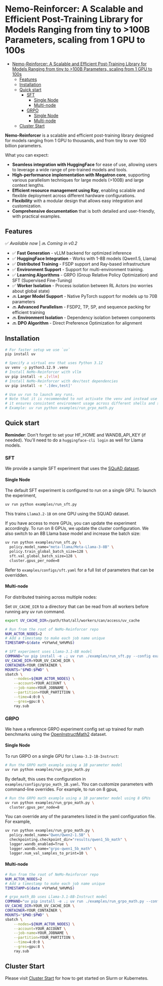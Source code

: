 # Nemo-Reinforcer: A Scalable and Efficient Post-Training Library for Models Ranging from tiny to >100B Parameters, scaling from 1 GPU to 100s

<!-- markdown all in one -->
- [Nemo-Reinforcer: A Scalable and Efficient Post-Training Library for Models Ranging from tiny to \>100B Parameters, scaling from 1 GPU to 100s](#nemo-reinforcer-a-scalable-and-efficient-post-training-library-for-models-ranging-from-tiny-to-100b-parameters-scaling-from-1-gpu-to-100s)
  - [Features](#features)
  - [Installation](#installation)
  - [Quick start](#quick-start)
    - [SFT](#sft)
      - [Single Node](#single-node)
      - [Multi-node](#multi-node)
    - [GRPO](#grpo)
      - [Single Node](#single-node-1)
      - [Multi-node](#multi-node-1)
  - [Cluster Start](#cluster-start)

**Nemo-Reinforcer** is a scalable and efficient post-training library designed for models ranging from 1 GPU to thousands, and from tiny to over 100 billion parameters.

What you can expect:

- **Seamless integration with HuggingFace** for ease of use, allowing users to leverage a wide range of pre-trained models and tools.
- **High-performance implementation with Megatron core**, supporting various parallelism techniques for large models (>100B) and large context lengths.
- **Efficient resource management using Ray**, enabling scalable and flexible deployment across different hardware configurations.
- **Flexibility** with a modular design that allows easy integration and customization.
- **Comprehensive documentation** that is both detailed and user-friendly, with practical examples.

## Features

✅ _Available now_ | 🔜 _Coming in v0.2_

- ✅ **Fast Generation** - vLLM backend for optimized inference
- ✅ **HuggingFace Integration** - Works with 1-8B models (Qwen1.5, Llama)
- ✅ **Distributed Training** - FSDP support and Ray-based infrastructure
- ✅ **Environment Support** - Support for multi-environment training.
- ✅ **Learning Algorithms** - GRPO (Group Relative Policy Optimization) and SFT (Supervised Fine-Tuning)
- ✅ **Worker Isolation** - Process isolation between RL Actors (no worries about global state)
- 🔜 **Larger Model Support** - Native PyTorch support for models up to 70B parameters
- 🔜 **Advanced Parallelism** - FSDP2, TP, SP, and sequence packing for efficient training
- 🔜 **Environment Isolation** - Dependency isolation between components
- 🔜 **DPO Algorithm** - Direct Preference Optimization for alignment

## Installation

```sh
# For faster setup we use `uv`
pip install uv

# Specify a virtual env that uses Python 3.12
uv venv -p python3.12.9 .venv
# Install NeMo-Reinforcer with vllm
uv pip install -e .[vllm]
# Install NeMo-Reinforcer with dev/test dependencies
uv pip install -e '.[dev,test]'

# Use uv run to launch any runs.
# Note that it is recommended to not activate the venv and instead use `uv run` since
# it ensures consistent environment usage across different shells and sessions.
# Example: uv run python examples/run_grpo_math.py
```

## Quick start

**Reminder**: Don't forget to set your HF_HOME and WANDB_API_KEY (if needed). You'll need to do a `huggingface-cli login` as well for Llama models.

### SFT

We provide a sample SFT experiment that uses the [SQuAD dataset](https://rajpurkar.github.io/SQuAD-explorer/).

#### Single Node

The default SFT experiment is configured to run on a single GPU. To launch the experiment,

```sh
uv run python examples/run_sft.py
```

This trains `Llama3.2-1B` on one GPU using the SQUAD dataset.

If you have access to more GPUs, you can update the experiment accordingly. To run on 8 GPUs, we update the cluster configuration. We also switch to an 8B Llama base model and increase the batch size:

```sh
uv run python examples/run_sft.py \
  policy.model_name="meta-llama/Meta-Llama-3-8B" \
  policy.train_global_batch_size=128 \
  sft.val_global_batch_size=128 \
  cluster.gpus_per_node=8
```

Refer to `examples/configs/sft.yaml` for a full list of parameters that can be overridden.

#### Multi-node

For distributed training across multiple nodes:

Set `UV_CACHE_DIR` to a directory that can be read from all workers before running any uv run command.

```sh
export UV_CACHE_DIR=/path/that/all/workers/can/access/uv_cache
```

```sh
# Run from the root of NeMo-Reinforcer repo
NUM_ACTOR_NODES=2
# Add a timestamp to make each job name unique
TIMESTAMP=$(date +%Y%m%d_%H%M%S)

# SFT experiment uses Llama-3.1-8B model
COMMAND="uv pip install -e .; uv run ./examples/run_sft.py --config examples/configs/sft.yaml cluster.num_nodes=2 cluster.gpus_per_node=8 checkpointing.checkpoint_dir='results/sft_llama8b_2nodes' logger.wandb_enabled=True logger.wandb.name='sft-llama8b'" \
UV_CACHE_DIR=YOUR_UV_CACHE_DIR \
CONTAINER=YOUR_CONTAINER \
MOUNTS="$PWD:$PWD" \
sbatch \
    --nodes=${NUM_ACTOR_NODES} \
    --account=YOUR_ACCOUNT \
    --job-name=YOUR_JOBNAME \
    --partition=YOUR_PARTITION \
    --time=4:0:0 \
    --gres=gpu:8 \
    ray.sub
```

### GRPO

We have a reference GRPO experiment config set up trained for math benchmarks using the [OpenInstructMath2](https://huggingface.co/datasets/nvidia/OpenMathInstruct-2) dataset.

#### Single Node

To run GRPO on a single GPU for `Llama-3.2-1B-Instruct`:

```sh
# Run the GRPO math example using a 1B parameter model
uv run python examples/run_grpo_math.py
```

By default, this uses the configuration in `examples/configs/grpo_math_1B.yaml`. You can customize parameters with command-line overrides. For example, to run on 8 gpus,

```sh
# Run the GRPO math example using a 1B parameter model using 8 GPUs
uv run python examples/run_grpo_math.py \
  cluster.gpus_per_node=8
```

You can override any of the parameters listed in the yaml configuration file. For example,

```sh
uv run python examples/run_grpo_math.py \
  policy.model_name="Qwen/Qwen2-1.5B" \
  checkpointing.checkpoint_dir="results/qwen1_5b_math" \
  logger.wandb_enabled=True \
  logger.wandb.name="grpo-qwen1_5b_math" \
  logger.num_val_samples_to_print=10 \
```

#### Multi-node

```sh
# Run from the root of NeMo-Reinforcer repo
NUM_ACTOR_NODES=2
# Add a timestamp to make each job name unique
TIMESTAMP=$(date +%Y%m%d_%H%M%S)

# grpo_math_8b uses Llama-3.1-8B-Instruct model
COMMAND="uv pip install -e .; uv run ./examples/run_grpo_math.py --config examples/configs/grpo_math_8B.yaml cluster.num_nodes=2 checkpointing.checkpoint_dir='results/llama8b_2nodes' logger.wandb_enabled=True logger.wandb.name='grpo-llama8b_math'" \
UV_CACHE_DIR=YOUR_UV_CACHE_DIR \
CONTAINER=YOUR_CONTAINER \
MOUNTS="$PWD:$PWD" \
sbatch \
    --nodes=${NUM_ACTOR_NODES} \
    --account=YOUR_ACCOUNT \
    --job-name=YOUR_JOBNAME \
    --partition=YOUR_PARTITION \
    --time=4:0:0 \
    --gres=gpu:8 \
    ray.sub
```

## Cluster Start

Please visit [Cluster Start](docs/cluster.md) for how to get started on Slurm or Kubernetes.
